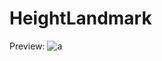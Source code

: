# HeightLandmark

Preview:
![a](https://raw.githubusercontent.com/Normence/HeightLandmark/master/res/demo.gif)
